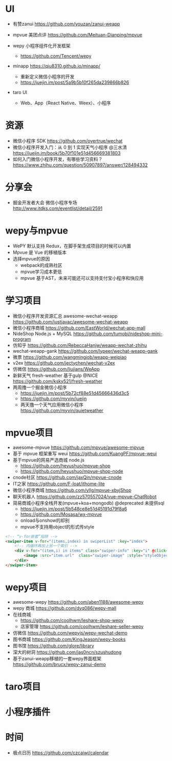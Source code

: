 # UI

- 有赞zanui <https://github.com/youzan/zanui-weapp>
- mpvue 美团点评 <https://github.com/Meituan-Dianping/mpvue>
- wepy 小程序组件化开发框架  
  - https://github.com/Tencent/wepy
- minapp <https://qiu8310.github.io/minapp/>

  - 重新定义微信小程序的开发
  - <https://juejin.im/post/5a9b5b10f265da239866b826>
- taro UI
  - Web、App（React Native、Weex）、小程序

# 资源

- 微信小程序 SDK <https://github.com/overtrue/wechat>
- 微信小程序开发入门：从 0 到 1 实现天气小程序 @三水清 https://juejin.im/book/5b70f101e51d456669381803
- 如何入门微信小程序开发，有哪些学习资料？ https://www.zhihu.com/question/50907897/answer/128494332

# 分享会

- 掘金开发者大会 微信小程序专场 http://www.itdks.com/eventlist/detail/2591

# wepy与mpvue

- WePY 默认支持 Redux，在脚手架生成项目的时候可以内置
- Mpvue 是 Vue 的移植版本
- 选择mpvue的原因
  - webpack的成熟社区
  - mpvue学习成本更低
  - mpvue 基于AST，未来可能还可以支持支付宝小程序和快应用

# 学习项目

- 微信小程序开发资源汇总 awesome-wechat-weapp https://github.com/justjavac/awesome-wechat-weapp
- 微信小程序商城 https://github.com/EastWorld/wechat-app-mall
- NideShop Node.js + MySQL https://github.com/tumobi/nideshop-mini-program
- 仿知乎 https://github.com/RebeccaHanjw/weapp-wechat-zhihu
- wechat-weapp-gank https://github.com/lypeer/wechat-weapp-gank
- 微票 https://github.com/wangmingjob/weapp-weipiao
- v2ex https://github.com/jectychen/wechat-v2ex
- 仿微信 https://github.com/liujians/WeApp
- 新鲜天气 fresh-weather 基于gulp @NICE https://github.com/ksky521/fresh-weather
- 两周撸一个掘金微信小程序
  - https://juejin.im/post/5b72cf88e51d45666436d3c5 
  - https://github.com/myvin/juejin
  - 两天撸一个天气应用微信小程序 https://github.com/myvin/quietweather

# mpvue项目

- awesome-mpvue https://github.com/mpvue/awesome-mpvue
- 基于 mpvue 框架重写 weui https://github.com/KuangPF/mpvue-weui
- 基于mpvue的网易严选商城 node.js
  - https://github.com/heyushuo/mpvue-shop
  - https://github.com/heyushuo/mpvue-shop-node
- cnode社区 https://github.com/jaxQin/mpvue-cnode 
- IT之家 https://github.com/F-loat/ithome-lite 
- 微信小程序商城 https://github.com/yllg/mpvue-xbyjShop
- 聊天机器人 https://github.com/zz570557024/vue-mpvue-ChatRobot
- 简易商城小程序全栈开发(mpvue+koa+mongodb) @deprecated 未提供sql
  - https://juejin.im/post/5b548ce8e51d45191d79f8a6 
  - https://github.com/Mosasa/wx-mpvue
  - onload与onshow的却别
  - mpvue不支持用object的形式传style
    
```html
<!-- “v-for嵌套”陷阱 -->
<swiper-item v-for="(items,index) in swiperList" :key="index">
    <!-- 内循环再加上另一个索引 -->
    <div v-for="(item,i) in items" class="swiper-info" :key="i" @click="choose" >
        <image :src="item.url"  class="swiper-image" :style="styleObject"/>
    </div>
</swiper-item>
```

# wepy项目

- awesome-wepy https://github.com/aben1188/awesome-wepy
- wepy 商城 https://github.com/dyq086/wepy-mall
- 在线商城 
  - https://github.com/coolhwm/leshare-shop-wepy
  - 店家管理 https://github.com/coolhwm/leshare-seller-wepy
- 仿微信 https://github.com/wepyjs/wepy-wechat-demo
- 图书商城 https://github.com/KingJeason/wepy-books
- 图书馆 https://github.com/glore/library
- 深大的树洞 https://github.com/jas0ncn/szushudong
- 基于zanui-weapp移植的一套wepy界面框架 https://github.com/brucx/wepy-zanui-demo

# taro项目



# 小程序插件


# 时间

- 极点日历 https://github.com/czcaiwj/calendar
